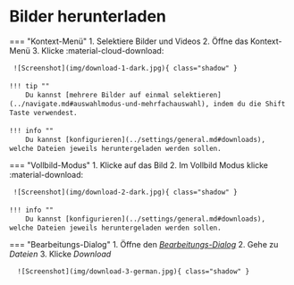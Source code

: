 # Bilder herunterladen #

=== "Kontext-Menü"
     1. Selektiere Bilder und Videos
     2. Öffne das Kontext-Menü
     3. Klicke :material-cloud-download:

     ![Screenshot](img/download-1-dark.jpg){ class="shadow" }
    
    !!! tip ""
        Du kannst [mehrere Bilder auf einmal selektieren](../navigate.md#auswahlmodus-und-mehrfachauswahl), indem du die Shift Taste verwendest.

    !!! info ""
        Du kannst [konfigurieren](../settings/general.md#downloads), welche Dateien jeweils heruntergeladen werden sollen.

=== "Vollbild-Modus"
     1. Klicke auf das Bild
     2. Im Vollbild Modus klicke :material-download:
     
     ![Screenshot](img/download-2-dark.jpg){ class="shadow" }

    !!! info ""
        Du kannst [konfigurieren](../settings/general.md#downloads), welche Dateien jeweils heruntergeladen werden sollen.

=== "Bearbeitungs-Dialog"
     1. Öffne den [*Bearbeitungs-Dialog*](edit.md)
     2. Gehe zu *Dateien*
     3. Klicke *Download*

      ![Screenshot](img/download-3-german.jpg){ class="shadow" }
